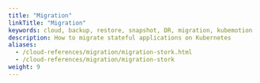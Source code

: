 ```yaml
---
title: "Migration"
linkTitle: "Migration"
keywords: cloud, backup, restore, snapshot, DR, migration, kubemotion
description: How to migrate stateful applications on Kubernetes
aliases:
  - /cloud-references/migration/migration-stork.html
  - /cloud-references/migration/migration-stork
weight: 9
---
```

